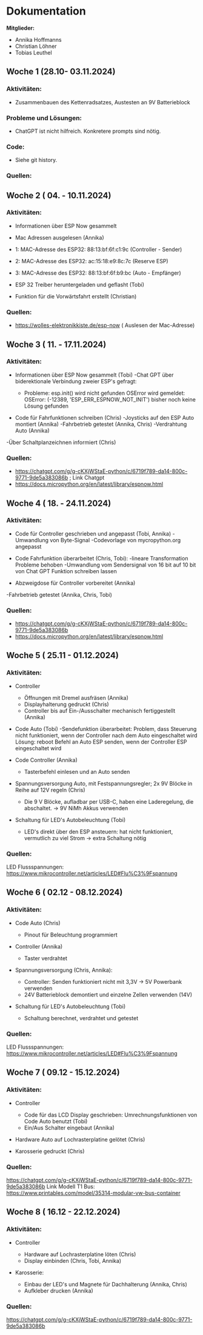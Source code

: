# Dokumentation <TEAMNAME>

**Mitglieder:**
- Annika Hoffmanns
- Christian Löhner
- Tobias Leuthel

## Woche 1 (28.10- 03.11.2024)

### Aktivitäten:
- Zusammenbauen des Kettenradsatzes, Austesten an 9V Batterieblock

### Probleme und Lösungen:
- ChatGPT ist nicht hilfreich. Konkretere prompts sind nötig.

### Code:
- Siehe git history.

### Quellen:



## Woche 2 ( 04. - 10.11.2024)

### Aktivitäten:
- Informationen über ESP Now gesammelt
 - Mac Adressen ausgelesen (Annika) 
-   1: MAC-Adresse des ESP32: 88:13:bf:6f:c1:9c   (Controller - Sender) 
-   2: MAC-Adresse des ESP32: ac:15:18:e9:8c:7c   (Reserve ESP)
-   3: MAC-Adresse des ESP32: 88:13:bf:6f:b9:bc   (Auto - Empfänger) 

 - ESP 32 Treiber heruntergeladen und geflasht (Tobi) 
 - Funktion für die Vorwärtsfahrt erstellt (Christian) 


### Quellen:
 - https://wolles-elektronikkiste.de/esp-now    ( Auslesen der Mac-Adresse) 




## Woche 3 ( 11. - 17.11.2024)

### Aktivitäten:
- Informationen über ESP Now gesammelt (Tobi)
    -Chat GPT über biderektionale Verbindung zweier ESP's gefragt:
    - Probleme: esp.init() wird nicht gefunden
                OSError wird gemeldet: OSError: (-12389, 'ESP_ERR_ESPNOW_NOT_INIT')
                bisher noch keine Lösung gefunden

- Code für Fahrfunktionen schreiben (Chris)
 -Joysticks auf den ESP Auto montiert (Annika)
 -Fahrbetrieb getestet (Annika, Chris)
 -Verdrahtung Auto (Annika)
 
-Über Schaltplanzeichnen informiert (Chris)


### Quellen:
 - https://chatgpt.com/g/g-cKXjWStaE-python/c/6719f789-da14-800c-9771-9de5a383086b ; Link Chatgpt
 - https://docs.micropython.org/en/latest/library/espnow.html



## Woche 4 ( 18. - 24.11.2024)

### Aktivitäten:
- Code für Controller geschrieben und angepasst (Tobi, Annika)
    -Umwandlung von Byte-Signal
    -Codevorlage von mycropython.org angepasst


- Code Fahrfunktion überarbeitet (Chris, Tobi):
    -lineare Transformation Probleme behoben
    -Umwandlung vom Sendersignal von 16 bit auf 10 bit von Chat GPT Funktion schreiben lassen

- Abzweigdose für Controller vorbereitet (Annika)

 -Fahrbetrieb getestet (Annika, Chris, Tobi)

 
### Quellen:
 - https://chatgpt.com/g/g-cKXjWStaE-python/c/6719f789-da14-800c-9771-9de5a383086b
 - https://docs.micropython.org/en/latest/library/espnow.html



## Woche 5 ( 25.11 - 01.12.2024)

### Aktivitäten:
- Controller
    - Öffnungen mit Dremel ausfräsen (Annika)
    - Displayhalterung gedruckt (Chris)
    - Controller bis auf Ein-/Ausschalter mechanisch fertiggestellt (Annika)


- Code Auto (Tobi)
    -Sendefunktion überarbeitet: 
        Problem, dass Steuerung nicht funktioniert, wenn der Controller nach dem Auto eingeschaltet wird
        Lösung: reboot Befehl an Auto ESP senden, wenn der Controller ESP eingeschaltet wird
    
- Code Controller (Annika)
    - Tasterbefehl einlesen und an Auto senden

- Spannungsversorgung Auto, mit Festspannungsregler; 2x 9V Blöcke in Reihe auf 12V regeln (Chris)
    - Die 9 V Blöcke, aufladbar per USB-C, haben eine Laderegelung, die abschaltet. -> 9V NiMh Akkus verwenden

- Schaltung für LED's Autobeleuchtung (Tobi)
    - LED's direkt über den ESP ansteuern: hat nicht funktioniert, vermutlich zu viel Strom -> extra Schaltung nötig


### Quellen:
 LED Flussspannungen: https://www.mikrocontroller.net/articles/LED#Flu%C3%9Fspannung



## Woche 6 ( 02.12 - 08.12.2024)

### Aktivitäten:

- Code Auto (Chris)
    - Pinout für Beleuchtung programmiert
    
- Controller (Annika)
    - Taster verdrahtet

- Spannungsversorgung (Chris, Annika):
    - Controller: Senden funktioniert nicht mit 3,3V -> 5V Powerbank verwenden
    - 24V Batterieblock demontiert und einzelne Zellen verwenden (14V)
    

- Schaltung für LED's Autobeleuchtung (Tobi)
    - Schaltung berechnet, verdrahtet und getestet


### Quellen:
 LED Flussspannungen: https://www.mikrocontroller.net/articles/LED#Flu%C3%9Fspannung


## Woche 7 ( 09.12 - 15.12.2024)

### Aktivitäten:
    
- Controller
    - Code für das LCD Display geschrieben: Umrechnungsfunktionen von Code Auto benutzt (Tobi)
    - Ein/Aus Schalter eingebaut (Annika)

- Hardware Auto auf Lochrasterplatine gelötet (Chris)

- Karosserie gedruckt (Chris)


### Quellen:
 https://chatgpt.com/g/g-cKXjWStaE-python/c/6719f789-da14-800c-9771-9de5a383086b
 Link Modell T1 Bus: https://www.printables.com/model/35314-modular-vw-bus-container


## Woche 8 ( 16.12 - 22.12.2024)

### Aktivitäten:
    
- Controller 
    - Hardware auf Lochrasterplatine löten (Chris)
    - Display einbinden (Chris, Tobi, Annika)

- Karosserie:
    - Einbau der LED's und Magnete für Dachhalterung (Annika, Chris)
    - Aufkleber drucken (Annika)

### Quellen:
https://chatgpt.com/g/g-cKXjWStaE-python/c/6719f789-da14-800c-9771-9de5a383086b

 